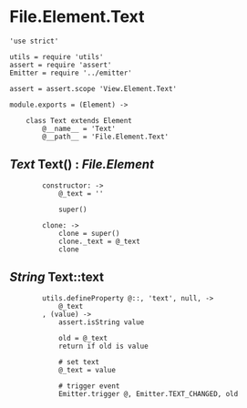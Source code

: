 File.Element.Text
=================

	'use strict'

	utils = require 'utils'
	assert = require 'assert'
	Emitter = require '../emitter'

	assert = assert.scope 'View.Element.Text'

	module.exports = (Element) ->

		class Text extends Element
			@__name__ = 'Text'
			@__path__ = 'File.Element.Text'

*Text* Text() : *File.Element*
------------------------------

			constructor: ->
				@_text = ''

				super()

			clone: ->
				clone = super()
				clone._text = @_text
				clone

*String* Text::text
-------------------

			utils.defineProperty @::, 'text', null, ->
				@_text
			, (value) ->
				assert.isString value

				old = @_text
				return if old is value

				# set text
				@_text = value

				# trigger event
				Emitter.trigger @, Emitter.TEXT_CHANGED, old
